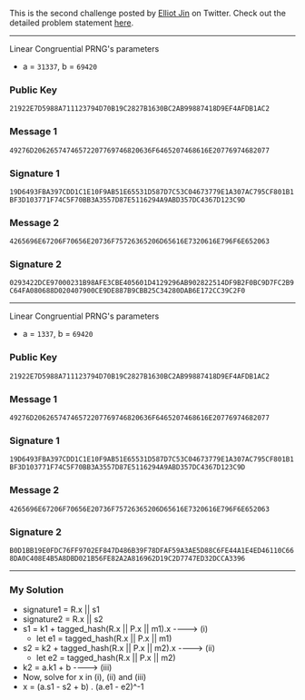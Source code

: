 This is the second challenge posted by [Elliot Jin](https://twitter.com/robot__dreams) on Twitter. Check out the detailed problem statement [here](https://gist.github.com/robot-dreams/678bac9ef5d021fbf610d6e171243e0a).

---
Linear Congruential PRNG's parameters
- a = `31337`, b = `69420`
  
### Public Key
`21922E7D5988A711123794D70B19C2827B1630BC2AB99887418D9EF4AFDB1AC2`
### Message 1
`49276D20626574746572207769746820636F6465207468616E20776974682077`
### Signature 1
`19D6493FBA397CDD1C1E10F9AB51E65531D587D7C53C04673779E1A307AC795CF801B1BF3D103771F74C5F70BB3A3557D87E5116294A9ABD357DC4367D123C9D`
### Message 2
`4265696E67206F70656E20736F75726365206D65616E7320616E796F6E652063`
### Signature 2
`0293422DCE97000231B98AFE3CBE405601D4129296AB902822514DF9B2F0BC9D7FC2B9C64FA080688D020407900CE9DE887B9CBB25C34280DAB6E172CC39C2F0`

---
Linear Congruential PRNG's parameters
- a = `1337`, b = `69420`
  
### Public Key
`21922E7D5988A711123794D70B19C2827B1630BC2AB99887418D9EF4AFDB1AC2`
### Message 1
`49276D20626574746572207769746820636F6465207468616E20776974682077`
### Signature 1
`19D6493FBA397CDD1C1E10F9AB51E65531D587D7C53C04673779E1A307AC795CF801B1BF3D103771F74C5F70BB3A3557D87E5116294A9ABD357DC4367D123C9D`
### Message 2
`4265696E67206F70656E20736F75726365206D65616E7320616E796F6E652063`
### Signature 2
`B0D1BB19E0FDC76FF9702EF847D486B39F78DFAF59A3AE5D88C6FE44A1E4ED46110C668DA0C408E4B5A8DBD021B56FE82A2A816962D19C2D7747ED32DCCA3396`

---
### My Solution
- signature1 = R.x || s1
- signature2 = R.x || s2
- s1 = k1 + tagged_hash(R.x || P.x || m1).x ----> (i)
  - let e1 = tagged_hash(R.x || P.x || m1)
- s2 = k2 + tagged_hash(R.x || P.x || m2).x ----> (ii)
  - let e2 = tagged_hash(R.x || P.x || m2)
- k2 = a.k1 + b ----> (iii)
- Now, solve for x in (i), (ii) and (iii)
- x = (a.s1 - s2 + b) . (a.e1 - e2)^-1